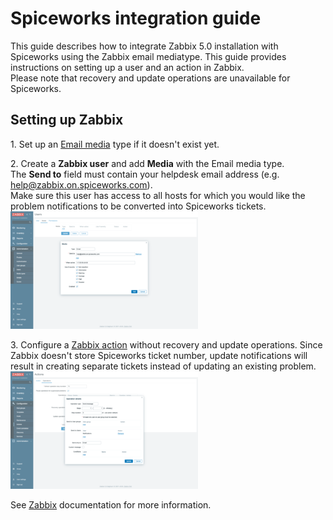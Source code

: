 # Spiceworks integration guide

This guide describes how to integrate Zabbix 5.0 installation with Spiceworks using the Zabbix email mediatype. This guide provides instructions on setting up a user and an action in Zabbix.<br>
Please note that recovery and update operations are unavailable for Spiceworks.

## Setting up Zabbix
1\. Set up an [Email media](https://www.zabbix.com/documentation/6.2/manual/config/notifications/media/email) type if it doesn't exist yet.

2\. Create a **Zabbix user** and add **Media** with the Email media type. <br>
The **Send to** field must contain your helpdesk email address (e.g. help@zabbix.on.spiceworks.com).<br>
Make sure this user has access to all hosts for which you would like the problem notifications to be converted into Spiceworks tickets.<br>
[![](images/thumb.1.png?raw=true)](images/1.png)

3\. Configure a [Zabbix action](https://www.zabbix.com/documentation/6.2/manual/config/notifications/action) without recovery and update operations. Since Zabbix doesn't store Spiceworks ticket number, update notifications will result in creating separate tickets instead of updating an existing problem.  
[![](images/thumb.2.png?raw=true)](images/2.png)

See [Zabbix](https://www.zabbix.com/documentation/6.2/manual/config/notifications) documentation for more information.
